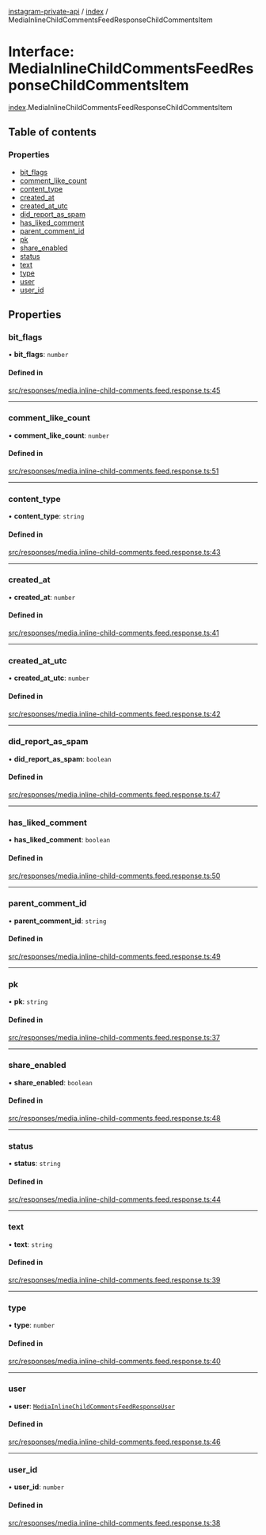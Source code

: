[instagram-private-api](../../README.md) / [index](../../modules/index.md) / MediaInlineChildCommentsFeedResponseChildCommentsItem

# Interface: MediaInlineChildCommentsFeedResponseChildCommentsItem

[index](../../modules/index.md).MediaInlineChildCommentsFeedResponseChildCommentsItem

## Table of contents

### Properties

- [bit\_flags](MediaInlineChildCommentsFeedResponseChildCommentsItem.md#bit_flags)
- [comment\_like\_count](MediaInlineChildCommentsFeedResponseChildCommentsItem.md#comment_like_count)
- [content\_type](MediaInlineChildCommentsFeedResponseChildCommentsItem.md#content_type)
- [created\_at](MediaInlineChildCommentsFeedResponseChildCommentsItem.md#created_at)
- [created\_at\_utc](MediaInlineChildCommentsFeedResponseChildCommentsItem.md#created_at_utc)
- [did\_report\_as\_spam](MediaInlineChildCommentsFeedResponseChildCommentsItem.md#did_report_as_spam)
- [has\_liked\_comment](MediaInlineChildCommentsFeedResponseChildCommentsItem.md#has_liked_comment)
- [parent\_comment\_id](MediaInlineChildCommentsFeedResponseChildCommentsItem.md#parent_comment_id)
- [pk](MediaInlineChildCommentsFeedResponseChildCommentsItem.md#pk)
- [share\_enabled](MediaInlineChildCommentsFeedResponseChildCommentsItem.md#share_enabled)
- [status](MediaInlineChildCommentsFeedResponseChildCommentsItem.md#status)
- [text](MediaInlineChildCommentsFeedResponseChildCommentsItem.md#text)
- [type](MediaInlineChildCommentsFeedResponseChildCommentsItem.md#type)
- [user](MediaInlineChildCommentsFeedResponseChildCommentsItem.md#user)
- [user\_id](MediaInlineChildCommentsFeedResponseChildCommentsItem.md#user_id)

## Properties

### bit\_flags

• **bit\_flags**: `number`

#### Defined in

[src/responses/media.inline-child-comments.feed.response.ts:45](https://github.com/Nerixyz/instagram-private-api/blob/0e0721c/src/responses/media.inline-child-comments.feed.response.ts#L45)

___

### comment\_like\_count

• **comment\_like\_count**: `number`

#### Defined in

[src/responses/media.inline-child-comments.feed.response.ts:51](https://github.com/Nerixyz/instagram-private-api/blob/0e0721c/src/responses/media.inline-child-comments.feed.response.ts#L51)

___

### content\_type

• **content\_type**: `string`

#### Defined in

[src/responses/media.inline-child-comments.feed.response.ts:43](https://github.com/Nerixyz/instagram-private-api/blob/0e0721c/src/responses/media.inline-child-comments.feed.response.ts#L43)

___

### created\_at

• **created\_at**: `number`

#### Defined in

[src/responses/media.inline-child-comments.feed.response.ts:41](https://github.com/Nerixyz/instagram-private-api/blob/0e0721c/src/responses/media.inline-child-comments.feed.response.ts#L41)

___

### created\_at\_utc

• **created\_at\_utc**: `number`

#### Defined in

[src/responses/media.inline-child-comments.feed.response.ts:42](https://github.com/Nerixyz/instagram-private-api/blob/0e0721c/src/responses/media.inline-child-comments.feed.response.ts#L42)

___

### did\_report\_as\_spam

• **did\_report\_as\_spam**: `boolean`

#### Defined in

[src/responses/media.inline-child-comments.feed.response.ts:47](https://github.com/Nerixyz/instagram-private-api/blob/0e0721c/src/responses/media.inline-child-comments.feed.response.ts#L47)

___

### has\_liked\_comment

• **has\_liked\_comment**: `boolean`

#### Defined in

[src/responses/media.inline-child-comments.feed.response.ts:50](https://github.com/Nerixyz/instagram-private-api/blob/0e0721c/src/responses/media.inline-child-comments.feed.response.ts#L50)

___

### parent\_comment\_id

• **parent\_comment\_id**: `string`

#### Defined in

[src/responses/media.inline-child-comments.feed.response.ts:49](https://github.com/Nerixyz/instagram-private-api/blob/0e0721c/src/responses/media.inline-child-comments.feed.response.ts#L49)

___

### pk

• **pk**: `string`

#### Defined in

[src/responses/media.inline-child-comments.feed.response.ts:37](https://github.com/Nerixyz/instagram-private-api/blob/0e0721c/src/responses/media.inline-child-comments.feed.response.ts#L37)

___

### share\_enabled

• **share\_enabled**: `boolean`

#### Defined in

[src/responses/media.inline-child-comments.feed.response.ts:48](https://github.com/Nerixyz/instagram-private-api/blob/0e0721c/src/responses/media.inline-child-comments.feed.response.ts#L48)

___

### status

• **status**: `string`

#### Defined in

[src/responses/media.inline-child-comments.feed.response.ts:44](https://github.com/Nerixyz/instagram-private-api/blob/0e0721c/src/responses/media.inline-child-comments.feed.response.ts#L44)

___

### text

• **text**: `string`

#### Defined in

[src/responses/media.inline-child-comments.feed.response.ts:39](https://github.com/Nerixyz/instagram-private-api/blob/0e0721c/src/responses/media.inline-child-comments.feed.response.ts#L39)

___

### type

• **type**: `number`

#### Defined in

[src/responses/media.inline-child-comments.feed.response.ts:40](https://github.com/Nerixyz/instagram-private-api/blob/0e0721c/src/responses/media.inline-child-comments.feed.response.ts#L40)

___

### user

• **user**: [`MediaInlineChildCommentsFeedResponseUser`](MediaInlineChildCommentsFeedResponseUser.md)

#### Defined in

[src/responses/media.inline-child-comments.feed.response.ts:46](https://github.com/Nerixyz/instagram-private-api/blob/0e0721c/src/responses/media.inline-child-comments.feed.response.ts#L46)

___

### user\_id

• **user\_id**: `number`

#### Defined in

[src/responses/media.inline-child-comments.feed.response.ts:38](https://github.com/Nerixyz/instagram-private-api/blob/0e0721c/src/responses/media.inline-child-comments.feed.response.ts#L38)
